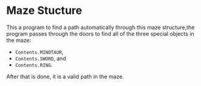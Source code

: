 #  Maze Stucture

This a program to find a path automatically through this maze structure,the program passes through the doors to find all of the three special objects in the maze:

- `Contents.MINOTAUR`,
- `Contents.SWORD`, and
- `Contents.RING`.

After that is done, it is a valid path in the maze.

